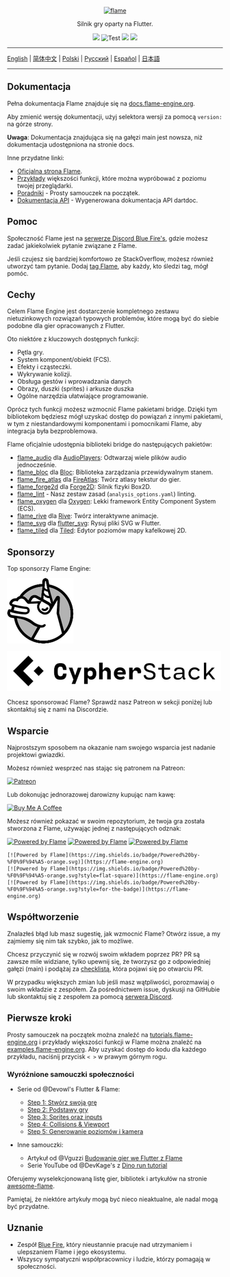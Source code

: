 <p align="center">
  <a href="https://flame-engine.org">
    <img alt="flame" width="200px" src="https://user-images.githubusercontent.com/6718144/101553774-3bc7b000-39ad-11eb-8a6a-de2daa31bd64.png">
  </a>
</p>

<p align="center">
Silnik gry oparty na Flutter.
</p>

<p align="center">
  <a title="Pub" href="https://pub.dev/packages/flame" ><img src="https://img.shields.io/pub/v/flame.svg?style=popout" /></a>
  <img src="https://github.com/flame-engine/flame/workflows/cicd/badge.svg?branch=main&event=push" alt="Test" />
  <a title="Discord" href="https://discord.gg/pxrBmy4" ><img src="https://img.shields.io/discord/509714518008528896.svg" /></a>
  <a title="Melos" href="https://github.com/invertase/melos"><img src="https://img.shields.io/badge/maintained%20with-melos-f700ff.svg"/></a>
</p>

---

[English](/README.md) | [简体中文](/i18n/README-ZH.md) | [Polski](/i18n/README-PL.md) | [Русский](/i18n/README-RU.md) | [Español](/i18n/README-ES.md) | [日本語](/i18n/README-JA.md)

---


## Dokumentacja

Pełna dokumentacja Flame znajduje się na
[docs.flame-engine.org](https://docs.flame-engine.org/).

Aby zmienić wersję dokumentacji, użyj selektora wersji za pomocą `version:` na górze strony.

**Uwaga**: Dokumentacja znajdująca się na gałęzi main jest nowsza, niż dokumentacja udostępniona na stronie docs.

Inne przydatne linki:
 - [Oficjalna strona Flame](https://flame-engine.org/).
 - [Przykłady](https://examples.flame-engine.org/) większości funkcji, które można wypróbować z poziomu twojej przeglądarki.
 - [Poradniki](https://tutorials.flame-engine.org/) - Prosty samouczek na początek.
 - [Dokumentacja API](https://pub.dev/documentation/flame/latest/) - Wygenerowana dokumentacja API dartdoc.


## Pomoc

Społeczność Flame jest na [serwerze Discord Blue Fire's](https://discord.gg/5unKpdQD78), gdzie możesz zadać jakiekolwiek pytanie związane z Flame.

Jeśli czujesz się bardziej komfortowo ze StackOverflow, możesz również utworzyć tam pytanie. Dodaj
[tag Flame](https://stackoverflow.com/questions/tagged/flame), aby każdy, kto śledzi tag, mógł pomóc.


## Cechy

Celem Flame Engine jest dostarczenie kompletnego zestawu nietuzinkowych rozwiązań typowych problemów, które mogą być do siebie podobne dla gier opracowanych z Flutter.

Oto niektóre z kluczowych dostępnych funkcji:

 - Pętla gry.
 - System komponent/obiekt (FCS).
 - Efekty i cząsteczki.
 - Wykrywanie kolizji.
 - Obsługa gestów i wprowadzania danych
 - Obrazy, duszki (sprites) i arkusze duszka
 - Ogólne narzędzia ułatwiające programowanie.

Oprócz tych funkcji możesz wzmocnić Flame pakietami bridge. Dzięki tym bibliotekom będziesz mógł uzyskać dostęp do powiązań z innymi pakietami, w tym z niestandardowymi komponentami i pomocnikami Flame, aby integracja była bezproblemowa.

Flame oficjalnie udostępnia biblioteki bridge do następujących pakietów:

- [flame_audio](https://github.com/flame-engine/flame/tree/main/packages/flame_audio) dla
  [AudioPlayers](https://github.com/bluefireteam/audioplayers): Odtwarzaj wiele plików audio jednocześnie.
- [flame_bloc](https://github.com/flame-engine/flame/tree/main/packages/flame_bloc) dla
  [Bloc](https://github.com/felangel/bloc): Biblioteka zarządzania przewidywalnym stanem.
- [flame_fire_atlas](https://github.com/flame-engine/flame/tree/main/packages/flame_fire_atlas) dla
  [FireAtlas](https://github.com/flame-engine/fire-atlas): Twórz atlasy tekstur do gier.
- [flame_forge2d](https://github.com/flame-engine/flame/tree/main/packages/flame_forge2d) dla
  [Forge2D](https://github.com/flame-engine/forge2d): Silnik fizyki Box2D.
- [flame_lint](https://github.com/flame-engine/flame/tree/main/packages/flame_lint) -
  Nasz zestaw zasad (`analysis_options.yaml`) linting.
- [flame_oxygen](https://github.com/flame-engine/flame/tree/main/packages/flame_oxygen) dla
  [Oxygen](https://github.com/flame-engine/oxygen): Lekki framework Entity Component System (ECS).
- [flame_rive](https://github.com/flame-engine/flame/tree/main/packages/flame_rive) dla
  [Rive](https://rive.app/): Twórz interaktywne animacje.
- [flame_svg](https://github.com/flame-engine/flame/tree/main/packages/flame_svg) dla
  [flutter_svg](https://github.com/dnfield/flutter_svg): Rysuj pliki SVG w Flutter.
- [flame_tiled](https://github.com/flame-engine/flame/tree/main/packages/flame_tiled) dla
  [Tiled](https://www.mapeditor.org/): Edytor poziomów mapy kafelkowej 2D.


## Sponsorzy

Top sponsorzy Flame Engine:

[![Very Good Ventures](/media/unicorn_two_toned.png)](https://verygood.ventures/)

[![Cypher Stack](/media/logo_cypherstack.png)](https://cypherstack.com/)

Chcesz sponsorować Flame? Sprawdź nasz Patreon w sekcji poniżej lub skontaktuj się z nami na Discordzie.


## Wsparcie

Najprostszym sposobem na okazanie nam swojego wsparcia jest nadanie projektowi gwiazdki.

Możesz również wesprzeć nas stając się patronem na Patreon:

[![Patreon](https://c5.patreon.com/external/logo/become_a_patron_button.png)](https://www.patreon.com/bluefireoss)

Lub dokonując jednorazowej darowizny kupując nam kawę:

[![Buy Me A Coffee](https://user-images.githubusercontent.com/835641/60540201-fcd7fa00-9ce4-11e9-87ec-1e98568e9f58.png)](https://www.buymeacoffee.com/bluefire)

Możesz również pokazać w swoim repozytorium, że twoja gra została stworzona z Flame, używając jednej z następujących odznak:

[![Powered by Flame](https://img.shields.io/badge/Powered%20by-%F0%9F%94%A5-272727.svg)](https://flame-engine.org)
[![Powered by Flame](https://img.shields.io/badge/Powered%20by-%F0%9F%94%A5-272727.svg?style=flat-square)](https://flame-engine.org)
[![Powered by Flame](https://img.shields.io/badge/Powered%20by-%F0%9F%94%A5-272727.svg?style=for-the-badge)](https://flame-engine.org)

```
[![Powered by Flame](https://img.shields.io/badge/Powered%20by-%F0%9F%94%A5-orange.svg)](https://flame-engine.org)
[![Powered by Flame](https://img.shields.io/badge/Powered%20by-%F0%9F%94%A5-orange.svg?style=flat-square)](https://flame-engine.org)
[![Powered by Flame](https://img.shields.io/badge/Powered%20by-%F0%9F%94%A5-orange.svg?style=for-the-badge)](https://flame-engine.org)
```


## Współtworzenie

Znalazłeś błąd lub masz sugestię, jak wzmocnić Flame? Otwórz issue, a my zajmiemy się nim tak szybko, jak to możliwe.

Chcesz przyczynić się w rozwój swoim wkładem poprzez PR? PR są zawsze mile widziane, tylko upewnij się, że tworzysz go z odpowiedniej gałęzi (main) i podążaj za [checklistą](.github/pull_request_template.md), która pojawi się po otwarciu PR.

W przypadku większych zmian lub jeśli masz wątpliwości, porozmawiaj o swoim wkładzie z zespółem. Za pośrednictwem issue, dyskusji na GitHubie lub skontaktuj się z zespołem za pomocą
[serwera Discord](https://discord.gg/pxrBmy4).


## Pierwsze kroki

Prosty samouczek na początek można znaleźć na
[tutorials.flame-engine.org](https://tutorials.flame-engine.org) i przykłady większości funkcji w
Flame można znaleźć na [examples.flame-engine.org](https://examples.flame-engine.org). Aby uzyskać dostęp do kodu dla każdego przykładu, naciśnij przycisk `< >` w prawym górnym rogu.


### Wyróżnione samouczki społeczności

- Serie od @Devowl's Flutter & Flame:
  - [Step 1: Stwórz swoją grę](https://medium.com/flutter-community/flutter-flame-step-1-create-your-game-b3b6ee387d77)
  - [Step 2: Podstawy gry](https://medium.com/flutter-community/flutter-flame-step-2-game-basics-48b4493424f3)
  - [Step 3: Sprites oraz inputs](https://blog.devowl.de/flutter-flame-step-3-sprites-and-inputs-7ca9cc7c8b91)
  - [Step 4: Collisions & Viewport](https://blog.devowl.de/flutter-flame-step-4-collisions-viewport-ff2da048e3a6)
  - [Step 5: Generowanie poziomów i kamera](https://blog.devowl.de/flutter-flame-step-5-level-generation-camera-62a060a286e3 )

- Inne samouczki:
  - Artykuł od @Vguzzi [Budowanie gier we Flutter z Flame](https://www.raywenderlich.com/27407121-building-games-in-flutter-with-flame-getting-started)
  - Serie YouTube od @DevKage's z [Dino run tutorial](https://www.youtube.com/playlist?list=PLiZZKL9HLmWOmQgYxWHuOHOWsUUlhCCOY)

Oferujemy wyselekcjonowaną listę gier, bibliotek i artykułów na stronie
[awesome-flame](https://github.com/flame-engine/awesome-flame).

Pamiętaj, że niektóre artykuły mogą być nieco nieaktualne, ale nadal mogą być przydatne.


## Uznanie

 - Zespół [Blue Fire](https://github.com/orgs/bluefireteam/people), który nieustannie pracuje nad utrzymaniem i ulepszaniem Flame i jego ekosystemu.
 - Wszyscy sympatyczni współpracownicy i ludzie, którzy pomagają w społeczności.
